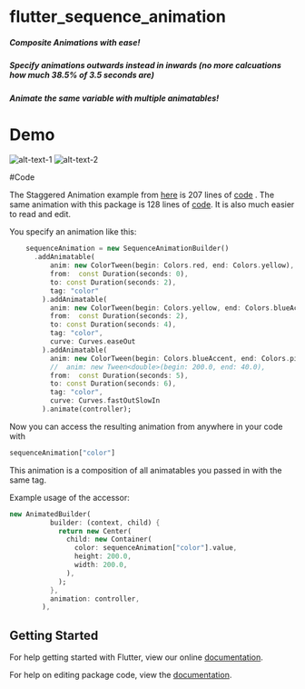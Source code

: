 # flutter_sequence_animation

##### Composite Animations with ease!
##### Specify animations outwards instead in inwards (no more calcuations how much 38.5% of 3.5 seconds are)
##### Animate the same variable with multiple animatables!

# Demo

![alt-text-1](image1.png "title-1") ![alt-text-2](image2.png "title-2")

#Code

The Staggered Animation example from [here](https://flutter.io/animations/staggered-animations/) is
207 lines of [code](https://raw.githubusercontent.com/flutter/website/master/_includes/code/animation/basic_staggered_animation/main.dart) .
The same animation with this package is 128 lines of [code](https://github.com/Norbert515/flutter_sequence_animation/blob/master/examples/lib/staggered_animation_replication.dart).
It is also much easier to read and edit.

You specify an animation like this:
``` dart
    sequenceAnimation = new SequenceAnimationBuilder()
      .addAnimatable(
          anim: new ColorTween(begin: Colors.red, end: Colors.yellow),
          from:  const Duration(seconds: 0),
          to: const Duration(seconds: 2),
          tag: "color"
        ).addAnimatable(
          anim: new ColorTween(begin: Colors.yellow, end: Colors.blueAccent),
          from:  const Duration(seconds: 2),
          to: const Duration(seconds: 4),
          tag: "color",
          curve: Curves.easeOut
        ).addAnimatable(
          anim: new ColorTween(begin: Colors.blueAccent, end: Colors.pink),
          //  anim: new Tween<double>(begin: 200.0, end: 40.0),
          from:  const Duration(seconds: 5),
          to: const Duration(seconds: 6),
          tag: "color",
          curve: Curves.fastOutSlowIn
        ).animate(controller);
```
Now you can access the resulting animation from anywhere in your code with
```dart
sequenceAnimation["color"]
```
This animation is a composition of all animatables you passed in with the same tag.

Example usage of the accessor:
```dart
new AnimatedBuilder(
          builder: (context, child) {
            return new Center(
              child: new Container(
                color: sequenceAnimation["color"].value,
                height: 200.0,
                width: 200.0,
              ),
            );
          },
          animation: controller,
        ),
```

## Getting Started

For help getting started with Flutter, view our online [documentation](https://flutter.io/).

For help on editing package code, view the [documentation](https://flutter.io/developing-packages/).
